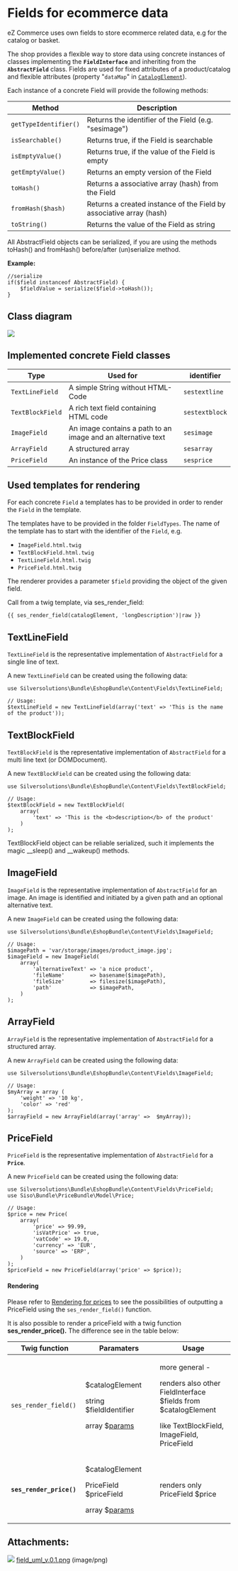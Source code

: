 #  Fields for ecommerce data 

eZ Commerce uses own fields to store ecommerce related data, e.g for the catalog or basket.

The shop provides a flexible way to store data using concrete instances of classes implementing the **`FieldInterface`** and inheriting from the **`AbstractField`** class. Fields are used for fixed attributes of a product/catalog and flexible attributes (property "`dataMap`" in [`CatalogElement`](23560458.html)).

Each instance of a concrete Field will provide the following methods:

| Method                | Description                                                         |
| --------------------- | ------------------------------------------------------------------- |
| `getTypeIdentifier()` | Returns the identifier of the Field (e.g. "sesimage")               |
| `isSearchable()`      | Returns true, if the Field is searchable                            |
| `isEmptyValue()`      | Returns true, if the value of the Field is empty                    |
| `getEmptyValue()`     | Returns an empty version of the Field                               |
| `toHash()`            | Returns a associative array (hash) from the Field                   |
| `fromHash($hash)`     | Returns a created instance of the Field by associative array (hash) |
| `toString()`          | Returns the value of the Field as string                            |

All AbstractField objects can be serialized, if you are using the methods toHash() and fromHash() before/after (un)serialize method.

**Example:**

``` 
//serialize
if($field instanceof AbstractField) {
    $fieldValue = serialize($field->toHash());
}
```

## Class diagram

![](attachments/23560470/23563415.png)

## Implemented concrete Field classes

| Type             | Used for                                                     | identifier     |
| ---------------- | ------------------------------------------------------------ | -------------- |
| `TextLineField`  | A simple String without HTML-Code                            | `sestextline`  |
| `TextBlockField` | A rich text field containing HTML code                       | `sestextblock` |
| `ImageField`     | An image contains a path to an image and an alternative text | `sesimage`     |
| `ArrayField`     | A structured array                                           | `sesarray`     |
| `PriceField`     | An instance of the Price class                               | `sesprice`     |

## Used templates for rendering

For each concrete `Field` a templates has to be provided in order to render the `Field` in the template. 

The templates have to be provided in the folder `FieldTypes`. The name of the template has to start with the identifier of the `Field`, e.g.

  - `ImageField.html.twig`
  - `TextBlockField.html.twig`
  - `TextLineField.html.twig`
  - `PriceField.html.twig`

The renderer provides a parameter `$field` providing the object of the given field.

Call from a twig template, via ses\_render\_field:

``` 
{{ ses_render_field(catalogElement, 'longDescription')|raw }}
```

## TextLineField

`TextLineField` is the representative implementation of `AbstractField` for a single line of text.

A new `TextLineField` can be created using the following data:

``` 
use Silversolutions\Bundle\EshopBundle\Content\Fields\TextLineField;
 
// Usage: 
$textLineField = new TextLineField(array('text' => 'This is the name of the product'));
```

## TextBlockField

`TextBlockField` is the representative implementation of `AbstractField` for a multi line text (or DOMDocument).

A new `TextBlockField` can be created using the following data:

``` 
use Silversolutions\Bundle\EshopBundle\Content\Fields\TextBlockField;

// Usage: 
$textBlockField = new TextBlockField(
    array(
        'text' => 'This is the <b>description</b> of the product'
    )
);
```

TextBlockField object can be <span lang="en">reliable serialized, such it implements the magic \_\_sleep() and \_\_wakeup() methods.

## ImageField

`ImageField` is the representative implementation of `AbstractField` for an image. An image is identified and initiated by a given path and an optional alternative text.

A new `ImageField` can be created using the following data:

``` 
use Silversolutions\Bundle\EshopBundle\Content\Fields\ImageField;

// Usage:
$imagePath = 'var/storage/images/product_image.jpg';
$imageField = new ImageField(
    array(
        'alternativeText' => 'a nice product',
        'fileName'        => basename($imagePath),
        'fileSize'        => filesize($imagePath),
        'path'            => $imagePath,
    )
);
```

## ArrayField

`ArrayField` is the representative implementation of `AbstractField` for a structured array.

A new `ArrayField` can be created using the following data:

``` 
use Silversolutions\Bundle\EshopBundle\Content\Fields\ImageField;

// Usage:
$myArray = array (
    'weight' => '10 kg',
    'color' => 'red'
);
$arrayField = new ArrayField(array('array' =>  $myArray));
```

## PriceField

`PriceField` is the representative implementation of `AbstractField` for a **`Price`**.

A new `PriceField` can be created using the following data:

``` 
use Silversolutions\Bundle\EshopBundle\Content\Fields\PriceField;
use Siso\Bundle\PriceBundle\Model\Price;
 
// Usage: 
$price = new Price(
    array(
        'price' => 99.99,
        'isVatPrice' => true,
        'vatCode' => 19.0,
        'currency' => 'EUR',
        'source' => 'ERP',
    )
);
$priceField = new PriceField(array('price' => $price));
```

#### Rendering

Please refer to [Rendering for prices](https://doc.silver-eshop.de/display/EZC14/Rendering+for+prices) to see the possibilities of outputting a PriceField using the `ses_render_field()` function.

It is also possible to render a priceField with a twig function **ses\_render\_price().** The difference see in the table below:

<table>
<colgroup>
<col style="width: 33%" />
<col style="width: 33%" />
<col style="width: 33%" />
</colgroup>
<thead>
<tr class="header">
<th>Twig function</th>
<th>Paramaters</th>
<th>Usage</th>
</tr>
</thead>
<tbody>
<tr>
<td><code>ses_render_field()</code></td>
<td><p>$catalogElement</p>
<p>string $fieldIdentifier</p>
<p>array $<a href="https://doc.silver-eshop.de/display/EZC14/Rendering+for+prices">params</a></p></td>
<td><p>more general -</p>
<p>renders also other FieldInterface $fields from $catalogElement</p>
<p>like TextBlockField, ImageField, PriceField</p></td>
</tr>
<tr>
<td><strong><code>ses_render_price()</code></strong></td>
<td><p>$catalogElement</p>
<p>PriceField $priceField</p>
<p>array $<a href="https://doc.silver-eshop.de/display/EZC14/Rendering+for+prices">params</a></p></td>
<td><p>renders only PriceField $price</p>
<p> </p></td>
</tr>
</tbody>
</table>

## Attachments:

![](images/icons/bullet_blue.gif) [field\_uml\_v.0.1.png](attachments/23560470/23563415.png) (image/png)  
